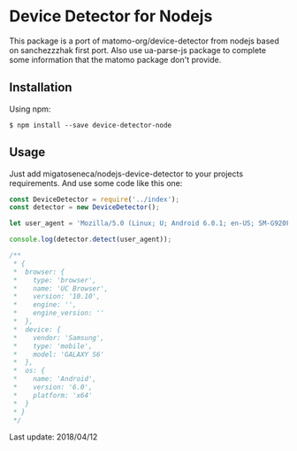 # Device Detector for Nodejs

This package is a port of matomo-org/device-detector from nodejs based on sanchezzzhak first port. Also use ua-parse-js package to complete some information that the matomo package don't provide.

## Installation

Using npm:

```shell
$ npm install --save device-detector-node
```
## Usage
Just add migatoseneca/nodejs-device-detector to your projects requirements. And use some code like this one:


```js
const DeviceDetector = require('../index');
const detector = new DeviceDetector();

let user_agent = 'Mozilla/5.0 (Linux; U; Android 6.0.1; en-US; SM-G920F Build/LMY47X) AppleWebKit/534.30 (KHTML, like Gecko) Version/4.0 UCBrowser/10.10.0.796 U3/0.8.0 Mobile Safari/534.30';

console.log(detector.detect(user_agent));

/**
 * {
 *  browser: {
 *    type: 'browser',
 *    name: 'UC Browser',
 *    version: '10.10',
 *    engine: '',
 *    engine_version: ''
 *  },
 *  device: {
 *    vendor: 'Samsung',
 *    type: 'mobile',
 *    model: 'GALAXY S6'
 *  },
 *  os: {
 *    name: 'Android',
 *    version: '6.0',
 *    platform: 'x64'
 *  }
 * }
 */
```

Last update: 2018/04/12
